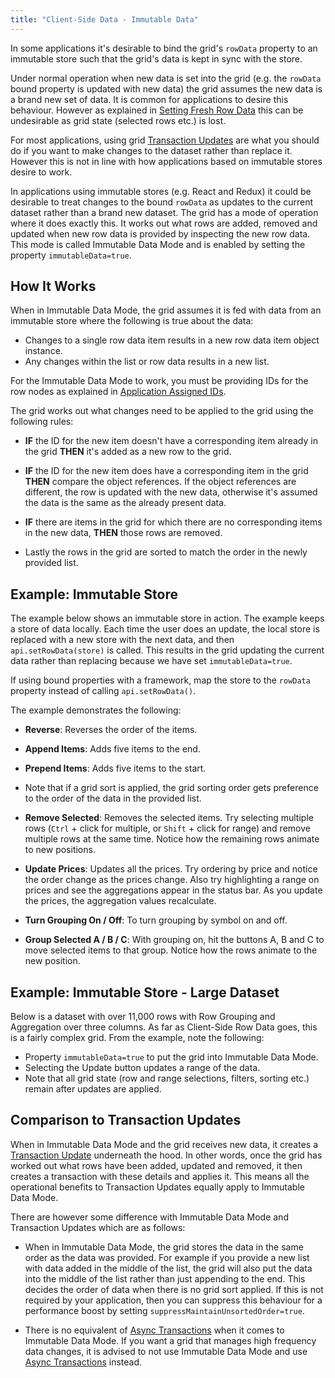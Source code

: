 ```yaml
---
title: "Client-Side Data - Immutable Data"
---
```


In some applications it's desirable to bind the grid's `rowData` property to an immutable store such that the grid's data is kept in sync with the store.

Under normal operation when new data is set into the grid (e.g. the `rowData` bound property is updated with new data) the grid assumes the new data is a brand new set of data. It is common for applications to desire this behaviour. However as explained in [Setting Fresh Row Data](/data-update/#setting-fresh-row-data) this can be undesirable as grid state (selected rows etc.) is lost.

For most applications, using grid [Transaction Updates](/data-update-transactions/) are what you should do if you want to make changes to the dataset rather than replace it. However this is not in line with how applications based on immutable stores desire to work.

In applications using immutable stores (e.g. React and Redux) it could be desirable to treat changes to the bound `rowData` as updates to the current dataset rather than a brand new dataset. The grid has a mode of operation where it does exactly this. It works out what rows are added, removed and updated when new row data is provided by inspecting the new row data. This mode is called Immutable Data Mode and is enabled by setting the property `immutableData=true`.

## How It Works

When in Immutable Data Mode, the grid assumes it is fed with data from an immutable store where the following is true about the data:


- Changes to a single row data item results in a new row data item object instance.
- Any changes within the list or row data results in a new list.

For the Immutable Data Mode to work, you must be providing IDs for the row nodes as explained in [Application Assigned IDs](/row-object/#application-assigned-ids).

The grid works out what changes need to be applied to the grid using the following rules:

- **IF** the ID for the new item doesn't have a corresponding item already in the grid **THEN** it's added as a new row to the grid.

- **IF** the ID for the new item does have a corresponding item in the grid **THEN** compare the object references. If the object references are different, the row is updated with the new data, otherwise it's assumed the data is the same as the already present data.

- **IF** there are items in the grid for which there are no corresponding items in the new data, **THEN** those rows are removed.

- Lastly the rows in the grid are sorted to match the order in the newly provided list.

## Example: Immutable Store

The example below shows an immutable store in action. The example keeps a store of data locally. Each time the user does an update, the local store is replaced with a new store with the next data, and then `api.setRowData(store)` is called. This results in the grid updating the current data rather than replacing because we have set `immutableData=true`.

If using bound properties with a framework, map the store to the `rowData` property instead of calling `api.setRowData()`.

The example demonstrates the following:


- **Reverse**: Reverses the order of the items.

- **Append Items**: Adds five items to the end.

- **Prepend Items**: Adds five items to the start.

- Note that if a grid sort is applied, the grid sorting order gets preference to the order of the data in the provided list.

- **Remove Selected**: Removes the selected items. Try selecting multiple rows (`Ctrl` + click for multiple, or `Shift` + click for range) and remove multiple rows at the same time. Notice how the remaining rows animate to new positions.

- **Update Prices**: Updates all the prices. Try ordering by price and notice the order change as the prices change. Also try highlighting a range on prices and see the aggregations appear in the status bar. As you update the prices, the aggregation values recalculate.

- **Turn Grouping On / Off**: To turn grouping by symbol on and off.

- **Group Selected A / B / C**: With grouping on, hit the buttons A, B and C to move selected items to that group. Notice how the rows animate to the new position.

<grid-example title='Simple Immutable Store' name='simple-immutable-store' type='generated' options='{ "enterprise": true, "exampleHeight": 540, "modules": ["clientside", "rowgrouping"] }'></grid-example>

## Example: Immutable Store - Large Dataset

Below is a dataset with over 11,000 rows with Row Grouping and Aggregation over three columns. As far as Client-Side Row Data goes, this is a fairly complex grid. From the example, note the following:

- Property `immutableData=true` to put the grid into Immutable Data Mode.
- Selecting the Update button updates a range of the data.
- Note that all grid state (row and range selections, filters, sorting etc.) remain after updates are applied.

<grid-example title='Complex Immutable Store' name='complex-immutable-store' type='generated' options='{ "enterprise": true, "exampleHeight": 590, "modules": ["clientside", "rowgrouping"] }'></grid-example>

## Comparison to Transaction Updates

When in Immutable Data Mode and the grid receives new data, it creates a [Transaction Update](/data-update-transactions/) underneath the hood. In other words, once the grid has worked out what rows have been added, updated and removed, it then creates a transaction with these details and applies it. This means all the operational benefits to Transaction Updates equally apply to Immutable Data Mode.

There are however some difference with Immutable Data Mode and Transaction Updates which are as follows:

- When in Immutable Data Mode, the grid stores the data in the same order as the data was provided. For example if you provide a new list with data added in the middle of the list, the grid will also put the data into the middle of the list rather than just appending to the end. This decides the order of data when there is no grid sort applied. If this is not required by your application, then you can suppress this behaviour for a performance boost by setting `suppressMaintainUnsortedOrder=true`.

- There is no equivalent of [Async Transactions](/data-update-high-frequency/) when it comes to Immutable Data Mode. If you want a grid that manages high frequency data changes, it is advised to not use Immutable Data Mode and use [Async Transactions](/data-update-high-frequency/) instead.


